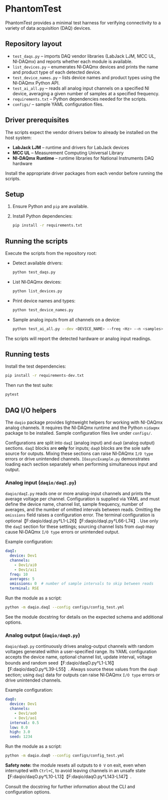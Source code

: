 # PhantomTest

PhantomTest provides a minimal test harness for verifying connectivity to a variety of data acquisition (DAQ) devices.

## Repository layout

* `test_daqs.py` – imports DAQ vendor libraries (LabJack LJM, MCC UL, NI‑DAQmx) and reports whether each module is available.
* `list_devices.py` – enumerates NI‑DAQmx devices and prints the name and product type of each detected device.
* `test_device_names.py` – lists device names and product types using the NI‑DAQmx Python API.
* `test_ai_all.py` – reads all analog input channels on a specified NI device, averaging a given number of samples at a specified frequency.
* `requirements.txt` – Python dependencies needed for the scripts.
* `configs/` – sample YAML configuration files.

## Driver prerequisites

The scripts expect the vendor drivers below to already be installed on the host system:

* **LabJack LJM** – runtime and drivers for LabJack devices
* **MCC UL** – Measurement Computing Universal Library
* **NI‑DAQmx Runtime** – runtime libraries for National Instruments DAQ hardware

Install the appropriate driver packages from each vendor before running the scripts.

## Setup

1. Ensure Python and `pip` are available.
2. Install Python dependencies:

   ```bash
   pip install -r requirements.txt
   ```

## Running the scripts

Execute the scripts from the repository root:

* Detect available drivers:

   ```bash
   python test_daqs.py
   ```

* List NI‑DAQmx devices:

   ```bash
   python list_devices.py
   ```

* Print device names and types:

   ```bash
   python test_device_names.py
   ```

* Sample analog inputs from all channels on a device:

   ```bash
   python test_ai_all.py --dev <DEVICE_NAME> --freq <Hz> --n <samples>
   ```

The scripts will report the detected hardware or analog input readings.

## Running tests

Install the test dependencies:

```bash
pip install -r requirements-dev.txt
```

Then run the test suite:

```bash
pytest
```

## DAQ I/O helpers

The `daqio` package provides lightweight helpers for working with NI-DAQmx
analog channels. It requires the NI‑DAQmx runtime and the Python `nidaqmx`
package to be installed. Sample configuration files live under `configs/`.

Configurations are split into `daqI` (analog input) and `daqO` (analog output)
sections. `daqI` blocks are **only** for inputs; `daqO` blocks are the sole
safe source for outputs. Mixing these sections can raise NI‑DAQmx `I/O type`
errors or drive unintended channels. `IOasyncExample.py` demonstrates loading
each section separately when performing simultaneous input and output.

### Analog input (`daqio/daqI.py`)

`daqio/daqI.py` reads one or more analog-input channels and prints the average
voltage per channel. Configuration is supplied via YAML and must define the
device name, channel list, sample frequency, number of averages, and the number
of omitted intervals between reads. Omitting the `omissions` field raises a
configuration error. The terminal configuration is optional【F:daqio/daqI.py†L1-L26】【F:daqio/daqI.py†L66-L74】.
Use only the `daqI` section for these settings; sourcing channel lists from
`daqO` may cause NI‑DAQmx `I/O type` errors or unintended output.

Example configuration:

```yaml
daqI:
  device: Dev1
  channels:
    - Dev1/ai0
    - Dev1/ai1
  freq: 10
  averages: 5
  omissions: 0  # number of sample intervals to skip between reads
  terminal: RSE
```

Run the module as a script:

```bash
python -m daqio.daqI --config configs/config_test.yml
```

See the module docstring for details on the expected schema and additional
options.

### Analog output (`daqio/daqO.py`)

`daqio/daqO.py` continuously drives analog-output channels with random voltages
generated within a user-specified range. Its YAML configuration accepts the
device name, optional channel list, update interval, voltage bounds and random
seed【F:daqio/daqO.py†L1-L16】【F:daqio/daqO.py†L39-L55】.
Always source these values from the `daqO` section; using `daqI` data for outputs
can raise NI‑DAQmx `I/O type` errors or drive unintended channels.

Example configuration:

```yaml
daqO:
  device: Dev1
  channels:
    - Dev1/ao0
    - Dev1/ao1
  interval: 0.5
  low: 0.0
  high: 3.0
  seed: 1234
```

Run the module as a script:

```bash
python -m daqio.daqO --config configs/config_test.yml
```

**Safety note:** the module resets all outputs to `0 V` on exit, even when
interrupted with `Ctrl+C`, to avoid leaving channels in an unsafe state【F:daqio/daqO.py†L10-L13】【F:daqio/daqO.py†L143-L147】.

Consult the docstring for further information about the CLI and configuration
options.

